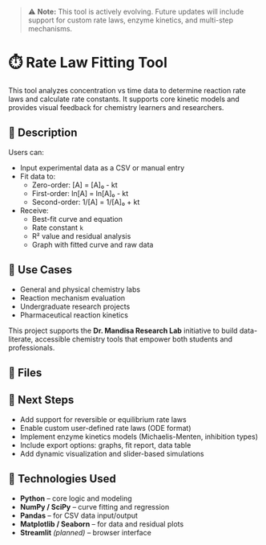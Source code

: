 > ⚠️ **Note:** This tool is actively evolving. Future updates will include support for custom rate laws, enzyme kinetics, and multi-step mechanisms.

# ⏱️ Rate Law Fitting Tool

This tool analyzes concentration vs time data to determine reaction rate laws and calculate rate constants. It supports core kinetic models and provides visual feedback for chemistry learners and researchers.


## 🧬 Description

Users can:
- Input experimental data as a CSV or manual entry  
- Fit data to:
  - Zero-order: [A] = [A]₀ - kt  
  - First-order: ln[A] = ln[A]₀ - kt  
  - Second-order: 1/[A] = 1/[A]₀ + kt  
- Receive:
  - Best-fit curve and equation  
  - Rate constant `k`  
  - R² value and residual analysis  
  - Graph with fitted curve and raw data


## 🎯 Use Cases

- General and physical chemistry labs  
- Reaction mechanism evaluation  
- Undergraduate research projects  
- Pharmaceutical reaction kinetics

This project supports the **Dr. Mandisa Research Lab** initiative to build data-literate, accessible chemistry tools that empower both students and professionals.


## 📁 Files


## 🧠 Next Steps

- Add support for reversible or equilibrium rate laws  
- Enable custom user-defined rate laws (ODE format)  
- Implement enzyme kinetics models (Michaelis-Menten, inhibition types)  
- Include export options: graphs, fit report, data table  
- Add dynamic visualization and slider-based simulations


## 🧰 Technologies Used

- **Python** – core logic and modeling  
- **NumPy / SciPy** – curve fitting and regression  
- **Pandas** – for CSV data input/output  
- **Matplotlib / Seaborn** – for data and residual plots  
- **Streamlit** *(planned)* – browser interface  
